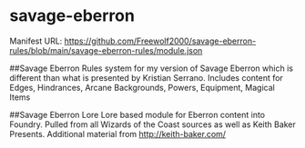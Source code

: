 # savage-eberron
Manifest URL: https://github.com/Freewolf2000/savage-eberron-rules/blob/main/savage-eberron-rules/module.json

##Savage Eberron
Rules system for my version of Savage Eberron which is different than what is presented by Kristian Serrano.
Includes content for Edges, Hindrances, Arcane Backgrounds, Powers, Equipment, Magical Items

##Savage Eberron Lore
Lore based module for Eberron content into Foundry.
Pulled from all Wizards of the Coast sources as well as Keith Baker Presents.
Additional material from http://keith-baker.com/
